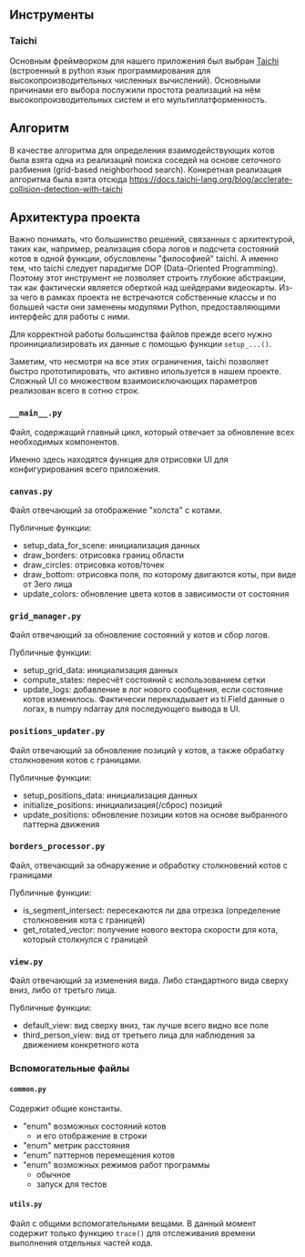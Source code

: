 ## Инструменты
### Taichi
Основным фреймворком для нашего приложения был выбран [Taichi](https://www.taichi-lang.org/) (встроенный в python язык программирования для высокопроизводительных численных вычислений). Основными причинами его выбора послужили простота реализаций на нём высокопроизводительных систем и его мультиплатформенность.

## Алгоритм

В качестве алгоритма для определения взаимодействующих котов была взята одна из реализаций поиска соседей на основе сеточного разбиения (grid-based neighborhood search). Конкретная реализация алгоритма была взята отсюда https://docs.taichi-lang.org/blog/acclerate-collision-detection-with-taichi


## Архитектура проекта
Важно понимать, что большинство решений, связанных с архитектурой, таких как, например, реализация сбора логов и подсчета состояний котов в одной функции, обусловлены "философией" taichi. А именно тем, что taichi следует парадигме DOP (Data-Oriented Programming). Поэтому этот инструмент не позволяет строить глубокие абстракции, так как фактически является оберткой над шейдерами видеокарты. Из-за чего в рамках проекта не встречаются собственные классы и по большей части они заменены модулями Python, предоставляющими интерфейс для работы с ними.

Для корректной работы большинства файлов прежде всего нужно проинициализировать их данные с помощью функции `setup_...()`.

Заметим, что несмотря на все этих ограничения, taichi позволяет быстро прототипировать, что активно ипользуется в нашем проекте. Сложный UI со множеством взаимоисключающих параметров реализован всего в сотню строк.

### `__main__.py`

Файл, содержащий главный цикл, который отвечает за обновление всех необходимых компонентов.

Именно здесь находятся функция для отрисовки UI для конфигурирования всего приложения.

### `canvas.py`
Файл отвечающий за отображение "холста" с котами.

Публичные функции:
- setup_data_for_scene: инициализация данных
- draw_borders: отрисовка границ области
- draw_circles: отрисовка котов/точек
- draw_bottom: отрисовка поля, по которому двигаются коты, при виде от 3его лица
- update_colors: обновление цвета котов в зависимости от состояния


### `grid_manager.py`
Файл отвечающий за обновление состояний у котов и сбор логов.

Публичные функции:
- setup_grid_data: инициализация данных
- compute_states: пересчёт состояний с использованием сетки
- update_logs: добавление в лог нового сообщения, если состояние котов изменилось. Фактически перекладывает из ti.Field данные о логах, в numpy ndarray для последующего вывода в UI.

### `positions_updater.py`
Файл отвечающий за обновление позиций у котов, а также обрабатку столкновения котов с границами.

Публичные функции:
- setup_positions_data: инициализация данных
- initialize_positions: инициализация(/сброс) позиций
- update_positions: обновление позиции котов на основе выбранного паттерна движения

### `borders_processor.py`
Файл, отвечающий за обнаружение и обработку столкновений котов с границами

Публичные функции:
- is_segment_intersect: пересекаются ли два отрезка (определение столкновения кота с границей)
- get_rotated_vector: получение нового вектора скорости для кота, который столкнулся с границей

### `view.py`
Файл отвечающий за изменения вида. Либо стандартного вида сверху вниз, либо от третьго лица.

Публичные функции:
- default_view: вид сверху вниз, так лучше всего видно все поле
- third_person_view: вид от третьего лица для наблюдения за движением конкретного кота

### Вспомогательные файлы
#### `common.py`
Содержит общие константы.
- "enum" возможных состояний котов
	- и его отображение в строки
- "enum" метрик расстояния
- "enum" паттернов перемещения котов
- "enum" возможных режимов работ программы
	- обычное
	- запуск для тестов

#### `utils.py`
Файл с общими вспомогательными вещами. В данный момент содержит только функцию `trace()` для отслеживания времени выполнения отдельных частей кода.
